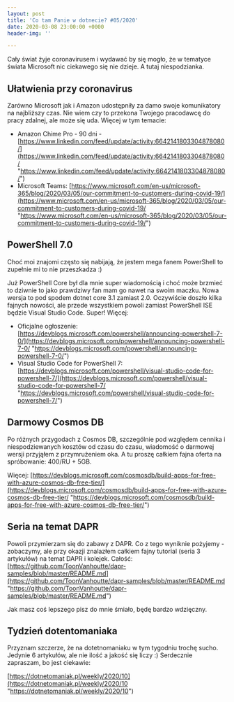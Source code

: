 ```yaml
---
layout: post
title: 'Co tam Panie w dotnecie? #05/2020'
date: 2020-03-08 23:00:00 +0000
header-img: ''

---
```

Cały świat żyje coronavirusem i wydawać by się mogło, że w tematyce świata Microsoft nic ciekawego się nie dzieje. A tutaj niespodzianka.

## Ułatwienia przy coronavirus

Zarówno Microsoft jak i Amazon udostępniły za damo swoje komunikatory na najbliższy czas. Nie wiem czy to przekona Twojego pracodawcę do pracy zdalnej, ale może się uda. Więcej w tym temacie:

* Amazon Chime Pro - 90 dni - [https://www.linkedin.com/feed/update/activity:6642141803304878080/](https://www.linkedin.com/feed/update/activity:6642141803304878080/ "https://www.linkedin.com/feed/update/activity:6642141803304878080/")
* Microsoft Teams: [https://www.microsoft.com/en-us/microsoft-365/blog/2020/03/05/our-commitment-to-customers-during-covid-19/](https://www.microsoft.com/en-us/microsoft-365/blog/2020/03/05/our-commitment-to-customers-during-covid-19/ "https://www.microsoft.com/en-us/microsoft-365/blog/2020/03/05/our-commitment-to-customers-during-covid-19/")

## PowerShell 7.0

Choć moi znajomi często się nabijają, że jestem mega fanem PowerShell to zupełnie mi to nie przeszkadza :)

Już PowerShell Core był dla mnie super wiadomością i choć może brzmieć to dziwnie to jako prawdziwy fan mam go nawet na swoim maczku. Nowa wersja to pod spodem dotnet core 3.1 zamiast 2.0. Oczywiście doszło kilka fajnych nowości, ale przede wszystkiem powoli zamiast PowerShell ISE będzie Visual Studio Code. Super! Więcej:

* Oficjalne ogłoszenie: [https://devblogs.microsoft.com/powershell/announcing-powershell-7-0/](https://devblogs.microsoft.com/powershell/announcing-powershell-7-0/ "https://devblogs.microsoft.com/powershell/announcing-powershell-7-0/")
* Visual Studio Code for PowerShell 7: [https://devblogs.microsoft.com/powershell/visual-studio-code-for-powershell-7/](https://devblogs.microsoft.com/powershell/visual-studio-code-for-powershell-7/ "https://devblogs.microsoft.com/powershell/visual-studio-code-for-powershell-7/")

## Darmowy Cosmos DB

Po różnych przygodach z Cosmos DB, szczególnie pod względem cennika i niespodziewanych kosztów od czasu do czasu, wiadomość o darmowej wersji przyjąłem z przymrużeniem oka. A tu proszę całkiem fajna oferta na spróbowanie: 400/RU + 5GB. 

Więcej: [https://devblogs.microsoft.com/cosmosdb/build-apps-for-free-with-azure-cosmos-db-free-tier/](https://devblogs.microsoft.com/cosmosdb/build-apps-for-free-with-azure-cosmos-db-free-tier/ "https://devblogs.microsoft.com/cosmosdb/build-apps-for-free-with-azure-cosmos-db-free-tier/")

## Seria na temat DAPR

Powoli przymierzam się do zabawy z DAPR. Co z tego wyniknie pożyjemy - zobaczymy, ale przy okazji znalazłem całkiem fajny tutorial (seria 3 artykułów) na temat DAPR i kolejek. Całość: [https://github.com/ToonVanhoutte/dapr-samples/blob/master/README.md](https://github.com/ToonVanhoutte/dapr-samples/blob/master/README.md "https://github.com/ToonVanhoutte/dapr-samples/blob/master/README.md")

Jak masz coś lepszego pisz do mnie śmiało, będę bardzo wdzięczny.

## Tydzień dotentomaniaka

Przyznam szczerze, że na dotetnomaniaku w tym tygodniu trochę sucho. Jedynie 6 artykułów, ale nie ilość a jakość się liczy :) Serdecznie zapraszam, bo jest ciekawie:

[https://dotnetomaniak.pl/weekly/2020/10](https://dotnetomaniak.pl/weekly/2020/10 "https://dotnetomaniak.pl/weekly/2020/10")